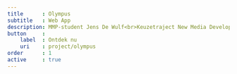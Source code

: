 ```yaml
---
title      : Olympus
subtitle   : Web App
description: MMP-student Jens De Wulf<br>Keuzetraject New Media Development
button     :
    label  : Ontdek nu
    uri    : project/olympus
order      : 1
active     : true
---
```

